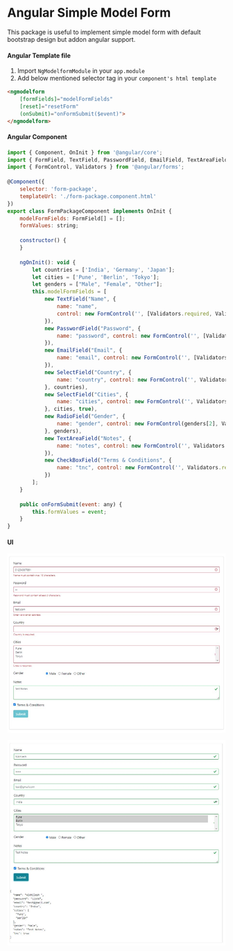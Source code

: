 # Angular Simple Model Form

This package is useful to implement simple model form with default bootstrap design but addon angular support. 

#### Angular Template file
1. Import `NgModelformModule` in your `app.module`
2. Add below mentioned selector tag in your `component's html template`

```html
<ngmodelform
    [formFields]="modelFormFields"
    [reset]="resetForm"
    (onSubmit)="onFormSubmit($event)">
</ngmodelform>
```

#### Angular Component
```javascript
import { Component, OnInit } from '@angular/core';
import { FormField, TextField, PasswordField, EmailField, TextAreaField, SelectField, RadioField, CheckBoxField } from 'ngmodelform';
import { FormControl, Validators } from '@angular/forms';

@Component({
	selector: 'form-package',
	templateUrl: './form-package.component.html'
})
export class FormPackageComponent implements OnInit {
	modelFormFields: FormField[] = [];
	formValues: string;

	constructor() {
	}

	ngOnInit(): void {
		let countries = ['India', 'Germany', 'Japan'];
		let cities = ['Pune', 'Berlin', 'Tokyo'];
		let genders = ["Male", "Female", "Other"];
		this.modelFormFields = [
			new TextField("Name", {
				name: "name",
				control: new FormControl('', [Validators.required, Validators.minLength(3), Validators.maxLength(10)])
			}),
			new PasswordField("Password", {
				name: "password", control: new FormControl('', [Validators.required, Validators.minLength(3)])
			}),
			new EmailField("Email", {
				name: "email", control: new FormControl('', [Validators.required, Validators.email])
			}),
			new SelectField("Country", {
				name: "country", control: new FormControl('', Validators.required)
			}, countries),
			new SelectField("Cities", {
				name: "cities", control: new FormControl('', Validators.required)
			}, cities, true),
			new RadioField("Gender", {
				name: "gender", control: new FormControl(genders[2], Validators.required)
			}, genders),
			new TextAreaField("Notes", {
				name: "notes", control: new FormControl('', Validators.maxLength(15))
			}),
			new CheckBoxField("Terms & Conditions", {
				name: "tnc", control: new FormControl('', Validators.requiredTrue)
			})
		];
	}

	public onFormSubmit(event: any) {
		this.formValues = event;
	}
}
```

#### UI

![](https://github.com/nikxsh/javascripts/blob/master/files/ngmodelform-invalid.JPG?raw=true)

![](https://github.com/nikxsh/javascripts/blob/master/files/ngmodelform-valid.JPG?raw=true)